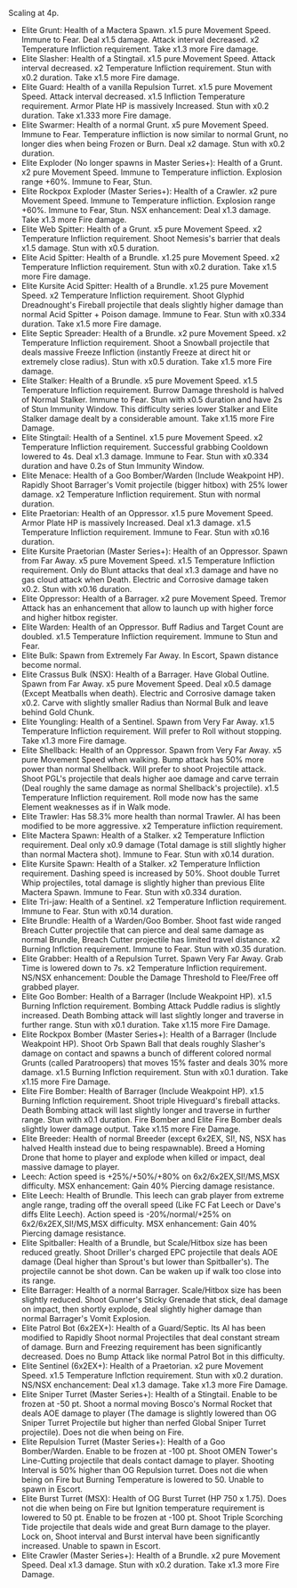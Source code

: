 Scaling at 4p.
- Elite Grunt: Health of a Mactera Spawn. x1.5 pure Movement Speed. Immune to Fear. Deal x1.5 damage. Attack interval decreased. x2 Temperature Infliction requirement. Take x1.3 more Fire damage.
- Elite Slasher: Health of a Stingtail. x1.5 pure Movement Speed. Attack interval decreased. x2 Temperature Infliction requirement. Stun with x0.2 duration. Take x1.5 more Fire damage.
- Elite Guard: Health of a vanilla Repulsion Turret. x1.5 pure Movement Speed. Attack interval decreased. x1.5 Infliction Temperature requirement. Armor Plate HP is massively Increased. Stun with x0.2 duration. Take x1.333 more Fire damage.
- Elite Swarmer: Health of a normal Grunt. x5 pure Movement Speed. Immune to Fear. Temperature infliction is now similar to normal Grunt, no longer dies when being Frozen or Burn. Deal x2 damage. Stun with x0.2 duration.
- Elite Exploder (No longer spawns in Master Series+): Health of a Grunt. x2 pure Movement Speed. Immune to Temperature infliction. Explosion range +60%. Immune to Fear, Stun.
- Elite Rockpox Exploder (Master Series+): Health of a Crawler. x2 pure Movement Speed. Immune to Temperature infliction. Explosion range +60%. Immune to Fear, Stun. NSX enhancement: Deal x1.3 damage. Take x1.3 more Fire damage.
- Elite Web Spitter: Health of a Grunt. x5 pure Movement Speed. x2 Temperature Infliction requirement. Shoot Nemesis's barrier that deals x1.5 damage. Stun with x0.5 duration.
- Elite Acid Spitter: Health of a Brundle. x1.25 pure Movement Speed. x2 Temperature Infliction requirement. Stun with x0.2 duration. Take x1.5 more Fire damage.
- Elite Kursite Acid Spitter: Health of a Brundle. x1.25 pure Movement Speed. x2 Temperature Infliction requirement. Shoot Glyphid Dreadnought's Fireball projectile that deals slightly higher damage than normal Acid Spitter + Poison damage. Immune to Fear. Stun with x0.334 duration. Take x1.5 more Fire damage.
- Elite Septic Spreader: Health of a Brundle. x2 pure Movement Speed. x2 Temperature Infliction requirement. Shoot a Snowball projectile that deals massive Freeze Infliction (instantly Freeze at direct hit or extremely close radius). Stun with x0.5 duration. Take x1.5 more Fire damage.
- Elite Stalker: Health of a Brundle. x5 pure Movement Speed. x1.5 Temperature Infliction requirement. Burrow Damage threshold is halved of Normal Stalker. Immune to Fear. Stun with x0.5 duration and have 2s of Stun Immunity Window. This difficulty series lower Stalker and Elite Stalker damage dealt by a considerable amount. Take x1.15 more Fire Damage.
- Elite Stingtail: Health of a Sentinel. x1.5 pure Movement Speed. x2 Temperature Infliction requirement. Successful grabbing Cooldown lowered to 4s. Deal x1.3 damage. Immune to Fear. Stun with x0.334 duration and have 0.2s of Stun Immunity Window.
- Elite Menace: Health of a Goo Bomber/Warden (Include Weakpoint HP). Rapidly Shoot Barrager's Vomit projectile (bigger hitbox) with 25% lower damage. x2 Temperature Infliction requirement. Stun with normal duration.
- Elite Praetorian: Health of an Oppressor. x1.5 pure Movement Speed. Armor Plate HP is massively Increased. Deal x1.3 damage. x1.5 Temperature Infliction requirement. Immune to Fear. Stun with x0.16 duration.
- Elite Kursite Praetorian (Master Series+): Health of an Oppressor. Spawn from Far Away. x5 pure Movement Speed. x1.5 Temperature Infliction requirement. Only do Blunt attacks that deal x1.3 damage and have no gas cloud attack when Death. Electric and Corrosive damage taken x0.2. Stun with x0.16 duration.
- Elite Oppressor: Health of a Barrager. x2 pure Movement Speed. Tremor Attack has an enhancement that allow to launch up with higher force and higher hitbox register.
- Elite Warden: Health of an Oppressor. Buff Radius and Target Count are doubled. x1.5 Temperature Infliction requirement. Immune to Stun and Fear. 
- Elite Bulk: Spawn from Extremely Far Away. In Escort, Spawn distance become normal.
- Elite Crassus Bulk (NSX): Health of a Barrager. Have Global Outline. Spawn from Far Away. x5 pure Movement Speed. Deal x0.5 damage (Except Meatballs when death). Electric and Corrosive damage taken x0.2. Carve with slightly smaller Radius than Normal Bulk and leave behind Gold Chunk.
- Elite Youngling: Health of a Sentinel. Spawn from Very Far Away. x1.5 Temperature Infliction requirement. Will prefer to Roll without stopping. Take x1.3 more Fire damage.
- Elite Shellback: Health of an Oppressor. Spawn from Very Far Away. x5 pure Movement Speed when walking. Bump attack has 50% more power than normal Shellback. Will prefer to shoot Projectile attack. Shoot PGL's projectile that deals higher aoe damage and carve terrain (Deal roughly the same damage as normal Shellback's projectile). x1.5 Temperature Infliction requirement. Roll mode now has the same Element weaknesses as if in Walk mode.
- Elite Trawler: Has 58.3% more health than normal Trawler. AI has been modified to be more aggressive. x2 Temperature infliction requirement.
- Elite Mactera Spawn: Health of a Stalker. x2 Temperature Infliction requirement. Deal only x0.9 damage (Total damage is still slightly higher than normal Mactera shot). Immune to Fear. Stun with x0.14 duration.
- Elite Kursite Spawn: Health of a Stalker. x2 Temperature Infliction requirement. Dashing speed is increased by 50%. Shoot double Turret Whip projectiles, total damage is slightly higher than previous Elite Mactera Spawn. Immune to Fear. Stun with x0.334 duration.
- Elite Tri-jaw: Health of a Sentinel. x2 Temperature Infliction requirement. Immune to Fear. Stun with x0.14 duration.
- Elite Brundle: Health of a Warden/Goo Bomber. Shoot fast wide ranged Breach Cutter projectile that can pierce and deal same damage as normal Brundle, Breach Cutter projectile has limited travel distance. x2 Burning Inflction requirement. Immune to Fear. Stun with x0.35 duration.
- Elite Grabber: Health of a Repulsion Turret. Spawn Very Far Away. Grab Time is lowered down to 7s. x2 Temperature Infliction requirement. NS/NSX enhancement: Double the Damage Threshold to Flee/Free off grabbed player. 
- Elite Goo Bomber: Health of a Barrager (Include Weakpoint HP). x1.5 Burning Inflction requirement. Bombing Attack Puddle radius is slightly increased. Death Bombing attack will last slightly longer and traverse in further range. Stun with x0.1 duration. Take x1.15 more Fire Damage.
- Elite Rockpox Bomber (Master Series+): Health of a Barrager (Include Weakpoint HP). Shoot Orb Spawn Ball that deals roughly Slasher's damage on contact and spawns a bunch of different colored normal Grunts (called Paratroopers) that moves 15% faster and deals 30% more damage. x1.5 Burning Inflction requirement. Stun with x0.1 duration. Take x1.15 more Fire Damage.
- Elite Fire Bomber: Health of Barrager (Include Weakpoint HP). x1.5 Burning Inflction requirement. Shoot triple Hiveguard's fireball attacks. Death Bombing attack will last slightly longer and traverse in further range. Stun with x0.1 duration. Fire Bomber and Elite Fire Bomber deals slightly lower damage output. Take x1.15 more Fire Damage.
- Elite Breeder: Health of normal Breeder (except 6x2EX, SI!, NS, NSX has halved Health instead due to being respawnable). Breed a Homing Drone that home to player and explode when killed or impact, deal massive damage to player. 
- Leech: Action speed is +25%/+50%/+80% on 6x2/6x2EX,SI!/MS,MSX difficulty. MSX enhancement: Gain 40% Piercing damage resistance.
- Elite Leech: Health of Brundle. This leech can grab player from extreme angle range, trading off the overall speed (Like FC Fat Leech or Dave's diffs Elite Leech). Action speed is -20%/normal/+25% on 6x2/6x2EX,SI!/MS,MSX difficulty. MSX enhancement: Gain 40% Piercing damage resistance.
- Elite Spitballer: Health of a Brundle, but Scale/Hitbox size has been reduced greatly. Shoot Driller's charged EPC projectile that deals AOE damage (Deal higher than Sprout's but lower than Spitballer's). The projectile cannot be shot down. Can be waken up if walk too close into its range.
- Elite Barrager: Health of a normal Barrager. Scale/Hitbox size has been slightly reduced. Shoot Gunner's Sticky Grenade that stick, deal damage on impact, then shortly explode, deal slightly higher damage than normal Barrager's Vomit Explosion.
- Elite Patrol Bot (6x2EX+): Health of a Guard/Septic. Its AI has been modified to Rapidly Shoot normal Projectiles that deal constant stream of damage. Burn and Freezing requirement has been significantly decreased. Does no Bump Attack like normal Patrol Bot in this difficulty.
- Elite Sentinel (6x2EX+): Health of a Praetorian. x2 pure Movement Speed. x1.5 Temperature Inflction requirement. Stun with x0.2 duration. NS/NSX enchancement: Deal x1.3 damage. Take x1.3 more Fire Damage.
- Elite Sniper Turret (Master Series+): Health of a Stingtail. Enable to be frozen at -50 pt. Shoot a normal moving Bosco's Normal Rocket that deals AOE damage to player (The damage is slightly lowered than OG Sniper Turret Projectile but higher than nerfed Global Sniper Turret projectile). Does not die when being on Fire.
- Elite Repulsion Turret (Master Series+): Health of a Goo Bomber/Warden. Enable to be frozen at -100 pt. Shoot OMEN Tower's Line-Cutting projectile that deals contact damage to player. Shooting Interval is 50% higher than OG Repulsion turret. Does not die when being on Fire but Burning Temperature is lowered to 50. Unable to spawn in Escort. 
- Elite Burst Turret (MSX): Health of OG Burst Turret (HP 750 x 1.75). Does not die when being on Fire but Ignition temperature requirement is lowered to 50 pt. Enable to be frozen at -100 pt. Shoot Triple Scorching Tide projectile that deals wide and great Burn damage to the player. Lock on, Shoot interval and Burst interval have been significantly increased. Unable to spawn in Escort.
- Elite Crawler (Master Series+): Health of a Brundle. x2 pure Movement Speed. Deal x1.3 damage. Stun with x0.2 duration. Take x1.3 more Fire Damage.